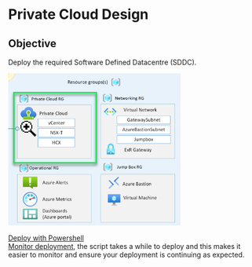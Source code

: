 # Private Cloud Design

## Objective

Deploy the required Software Defined Datacentre (SDDC).

![azure-vmware-eslz-networking-focus](images/azure-vmware-eslz-architecture-private-cloud.png)

[Deploy with Powershell](deploy.ps1)  
[Monitor deployment](deploymentcheck.ps1), the script takes a while to deploy and this makes it easier to monitor and ensure your deployment is continuing as expected.  
